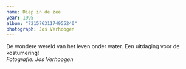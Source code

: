 ```yaml
---
name: Diep in de zee
year: 1995
album: "72157631174955240"
photograph: Jos Verhoogen
---
```

De wondere wereld van het leven onder water. Een uitdaging voor de kostumering!<br>*Fotografie: Jos Verhoogen*
